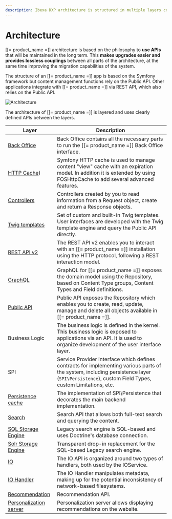 ```yaml
---
description: Ibexa DXP architecture is structured in multiple layers connected by APIs.
---
```


# Architecture

[[= product_name =]] architecture is based on the philosophy to **use APIs** that will be maintained in the long term. This **makes upgrades easier and provides lossless couplings** between all parts of the architecture, at the same time improving the migration capabilities of the system.

The structure of an [[= product_name =]] app is based on the Symfony framework
but content management functions rely on the Public API.
Other applications integrate with [[= product_name =]] via REST API, which also relies on the Public API.

![Architecture](architecture.png "Architecture")

The architecture of [[= product_name =]] is layered and uses clearly defined APIs between the layers.

| Layer                                                        |Description|
|--------------------------------------------------------------|-----------|
| [Back Office](back_office_configuration.md)                  |Back Office contains all the necessary parts to run the [[= product_name =]] Back Office interface.|
| [HTTP Cache](http_cache.md))                                 |Symfony HTTP cache is used to manage content "view" cache with an expiration model. In addition it is extended by using FOSHttpCache to add several advanced features.|
| [Controllers](controllers.md)                                |Controllers created by you to read information from a Request object, create and return a Response objects.|
| [Twig templates](twig_function_reference.md)                 |Set of custom and built-in Twig templates. User interfaces are developed with the Twig template engine and query the Public API directly.|
| [REST API v2](rest_api_usage.md)                             |The REST API v2 enables you to interact with an [[= product_name =]] installation using the HTTP protocol, following a REST interaction model.|
| [GraphQL](graphql.md)                                        |GraphQL for [[= product_name =]] exposes the domain model using the Repository, based on Content Type groups, Content Types and Field definitions.|
| [Public API](php_api.md)                                     |Public API exposes the Repository which enables you to create, read, update, manage and delete all objects available in [[= product_name =]].|
| Business Logic                                               |The business logic is defined in the kernel. This business logic is exposed to applications via an API. It is used to organize development of the user interface layer.|
| SPI                                                          |Service Provider Interface which defines contracts for implementing various parts of the system, including persistence layer (`SPI\Persistence`), custom Field Types, custom Limitations, etc.|
| [Persistence cache](persistence_cache.md)                    |The implementation of SPI\Persistence that decorates the main backend implementation.|
| [Search](search.md)                                          |Search API that allows both full-text search and querying the content.|
| [SQL Storage Engine](search_engines.md#legacy-search-engine) |Legacy search engine is SQL-based and uses Doctrine's database connection.|
| [Solr Storage Engine](solr_overview.md)                      |Transparent drop-in replacement for the SQL-based Legacy search engine.|
| [IO](file_management.md#native-io-handler)                   |The IO API is organized around two types of handlers, both used by the IOService.|
| [IO Handler](clustering.md#dfs-io-handler)                   |The IO Handler manipulates metadata, making up for the potential inconsistency of network-based filesystems.|
| [Recommendation](enable_personalization.md)                  |Recommendation API.|
| [Personalization server](enable_personalization.md)          |Personalization server allows displaying recommendations on the website.|
